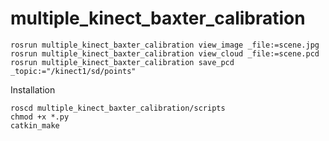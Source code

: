 # multiple_kinect_baxter_calibration

```
rosrun multiple_kinect_baxter_calibration view_image _file:=scene.jpg
rosrun multiple_kinect_baxter_calibration view_cloud _file:=scene.pcd
rosrun multiple_kinect_baxter_calibration save_pcd _topic:="/kinect1/sd/points"

```

Installation
```
roscd multiple_kinect_baxter_calibration/scripts
chmod +x *.py
catkin_make
```
